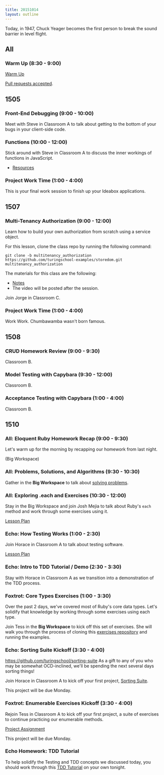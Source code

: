 ```yaml
---
title: 20151014
layout: outline
---
```


Today, in 1947, Chuck Yeager becomes the first person to break the sound barrier in level flight.

## All

### Warm Up (8:30 - 9:00)

[Warm Up](https://thewarmup.herokuapp.com)

[Pull requests accepted](https://github.com/mikedao/the-warm-up).


## 1505

### Front-End Debugging (9:00 - 10:00)

Meet with Steve in Classroom A to talk about getting to the bottom of your bugs in your client-side code.

### Functions (10:00 - 12:00)

Stick around with Steve in Classroom A to discuss the inner workings of functions in JavaScript.

* [Resources](https://github.com/mdn/advanced-js-fundamentals-ck/tree/gh-pages/tutorials/02-functions)

### Project Work Time (1:00 - 4:00)

This is your final work session to finish up your Ideabox applications.


## 1507

### Multi-Tenancy Authorization (9:00 - 12:00)

Learn how to build your own authorization from scratch using a service object.

For this lesson, clone the class repo by running the following command:

```
git clone -b multitenancy_authorization https://github.com/turingschool-examples/storedom.git multitenancy_authorization
```

The materials for this class are the following:

* [Notes](https://www.dropbox.com/s/t31b567438lbn9t/Turing%20-%20Multitenancy%20Authorization%20%28Notes%29.pages?dl=0)
* The video will be posted after the session.

Join Jorge in Classroom C.

### Project Work Time (1:00 - 4:00)

Work Work. Chumbawamba wasn't born famous.


## 1508

### CRUD  Homework Review (9:00 - 9:30)

Classroom B.

### Model Testing with Capybara (9:30 - 12:00)

Classroom B.

### Acceptance Testing with Capybara (1:00 - 4:00)

Classroom B.


## 1510

### All: Eloquent Ruby Homework Recap (9:00 - 9:30)

Let's warm up for the morning by recapping our homework from last night.

(Big Workspace)

### All: Problems, Solutions, and Algorithms (9:30 - 10:30)

Gather in the __Big Workspace__ to talk about
[solving problems](https://github.com/turingschool/lesson_plans/blob/master/ruby_01-object_oriented_programming_with_ruby/problems_solutions_algorithms.markdown).

### All: Exploring .each and Exercises (10:30 - 12:00)

Stay in the Big Workspace and join Josh Mejia to talk about
Ruby's `each` method and work through some exercises using it.

[Lesson Plan](https://github.com/turingschool/lesson_plans/blob/master/ruby_01-object_oriented_programming_with_ruby/primer_on_each.markdown)

### Echo: How Testing Works (1:00 - 2:30)

Join Horace in Classroom A to talk about testing software.

[Lesson Plan](https://github.com/turingschool/lesson_plans/blob/master/ruby_01-object_oriented_programming_with_ruby/how_testing_works.markdown)

### Echo: Intro to TDD Tutorial / Demo (2:30 - 3:30)

Stay with Horace in Classroom A as we transition into a demonstration
of the TDD process.

### Foxtrot: Core Types Exercises (1:00 - 3:30)

Over the past 2 days, we've covered most of Ruby's core
data types. Let's solidify that knowledge by working through
some exercises using each type.

Join Tess in the __Big Workspace__ to kick off this set of exercises.
She will walk you through the process of cloning this
[exercises repository](https://github.com/turingschool/ruby-exercises)
and running the examples.

### Echo: Sorting Suite Kickoff (3:30 - 4:00)

https://github.com/turingschool/sorting-suite
As a gift to any of you who may be somewhat OCD-inclined,
we'll be spending the next several days sorting things!

Join Horace in Classroom A to kick off your first project,
[Sorting Suite](https://github.com/turingschool/sorting-suite).

This project will be due Monday.

### Foxtrot: Enumerable Exercises Kickoff (3:30 - 4:00)

Rejoin Tess in Classroom A to kick off your first project,
a suite of exercises to continue practicing our enumerable
methods.

[Project Assignment](https://github.com/turingschool/enums-exercises)

This project will be due Monday.

### Echo Homework: TDD Tutorial

To help solidify the Testing and TDD concepts we discussed today,
you should work through this [TDD Tutorial](http://tutorials.jumpstartlab.com/topics/testing/intro-to-tdd.html)
on your own tonight.

